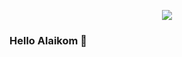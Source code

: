 
<p align="center">
  <img src="https://s6.uupload.ir/files/hassan-shamaizadeh-dava_gze7.jpg"/>
</p>

### Hello Alaikom 👋
<!--
**phantomf4321/phantomf4321** is a ✨ _special_ ✨ repository because its `README.md` (this file) appears on your GitHub profile.

Here are some ideas to get you started:

- 🔭 I’m currently working on ...
- 🌱 I’m currently learning ...
- 👯 I’m looking to collaborate on ...
- 🤔 I’m looking for help with ...
- 💬 Ask me about ...
- 📫 How to reach me: ...
- 😄 Pronouns: ...
- ⚡ Fun fact: ...
-->
